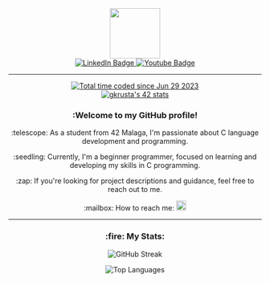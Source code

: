<div align="center">
  <img src="https://media.giphy.com/media/K56wktKp3MIEdepn5f/giphy.gif" width="100"/>
</div>

<div align="center" id="badges">
  <a href="https://www.linkedin.com/in/gabriela-krusta-a32207251/">
    <img src="https://img.shields.io/badge/LinkedIn-blue?style=for-the-badge&logo=linkedin&logoColor=white" alt="LinkedIn Badge"/>
  </a>
  <a href="your-youtube-URL">
    <img src="https://img.shields.io/badge/YouTube-red?style=for-the-badge&logo=youtube&logoColor=white" alt="Youtube Badge"/>
  </a>
</div>

  ---
  
<div align="center">
  <a href="https://wakatime.com/@ecfc9331-17b8-457f-a61f-23a6d4784b6d"><img src="https://wakatime.com/badge/user/ecfc9331-17b8-457f-a61f-23a6d4784b6d.svg"     alt="Total time coded since Jun 29 2023" /></a>
</div>

<div align="center">
  <img src="https://komarev.com/ghpvc/?username=gkrusta&style=flat-square&color=blue" alt=""/>
</div>

<div align="center">
  <a href="https://github.com/oakoudad/badge42"><img src="https://badge.mediaplus.ma/black/gkrusta?UM6P=off" alt="gkrusta's 42 stats" /></a>
</div>


<div align="center">
  <h3>:Welcome to my GitHub profile!</h3>
  <p>:telescope: As a student from 42 Malaga, I'm passionate about C language development and programming.</p>
  <p>:seedling: Currently, I'm a beginner programmer, focused on learning and developing my skills in C programming.</p>
  <p>:zap: If you're looking for project descriptions and guidance, feel free to reach out to me.</p>
  <p>:mailbox: How to reach me:
  <a href="https://www.linkedin.com/in/gabriela-krusta-a32207251/">
    <img src="https://img.shields.io/badge/LinkedIn-blue?style=for-the-badge&logo=linkedin&logoColor=white" alt="LinkedIn Badge" style="height: 20px;"/>
  </a></p>
</div>

---

<div align="center">
  <h3>:fire: My Stats:</h3>
 <p><img src="http://github-readme-streak-stats.herokuapp.com?user=gkrusta&theme=dark" alt="GitHub Streak" /></p>
 <p><img src="https://github-readme-stats.vercel.app/api/top-langs/?username=gkrusta&layout=compact&theme=dark" alt="Top Languages" /></p>
</div>
